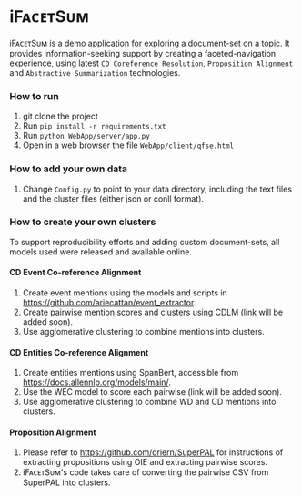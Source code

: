 # iFᴀᴄᴇᴛSᴜᴍ

iFᴀᴄᴇᴛSᴜᴍ is a demo application for exploring a document-set on a topic.
It provides information-seeking support by creating a faceted-navigation experience, using latest `CD Coreference Resolution`, `Proposition Alignment` and `Abstractive Summarization` technologies.


### How to run

1. git clone the project
2. Run `pip install -r requirements.txt`
2. Run `python WebApp/server/app.py`
3. Open in a web browser the file `WebApp/client/qfse.html`

### How to add your own data

1. Change `Config.py` to point to your data directory, including the text files and the cluster files (either json or conll format).

### How to create your own clusters

To support reproducibility efforts and adding custom document-sets, all models used were released and available online.

#### CD Event Co-reference Alignment

1. Create event mentions using the models and scripts in https://github.com/ariecattan/event_extractor.
2. Create pairwise mention scores and clusters using CDLM (link will be added soon).
3. Use agglomerative clustering to combine mentions into clusters.

#### CD Entities Co-reference Alignment

1. Create entities mentions using SpanBert, accessible from https://docs.allennlp.org/models/main/.
2. Use the WEC model to score each pairwise (link will be added soon).
3. Use agglomerative clustering to combine WD and CD mentions into clusters.

#### Proposition Alignment

1. Please refer to https://github.com/oriern/SuperPAL for instructions of extracting propositions using OIE and extracting pairwise scores.
2. iFᴀᴄᴇᴛSᴜᴍ's code takes care of converting the pairwise CSV from SuperPAL into clusters. 
